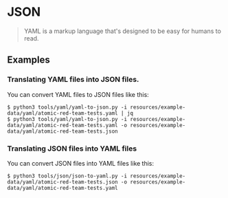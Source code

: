 # JSON

> YAML is a markup language that's designed to be easy for humans to read.
 
## Examples

### Translating YAML files into JSON files.

You can convert YAML files to JSON files like this:

```shell
$ python3 tools/yaml/yaml-to-json.py -i resources/example-data/yaml/atomic-red-team-tests.yaml | jq
$ python3 tools/yaml/yaml-to-json.py -i resources/example-data/yaml/atomic-red-team-tests.yaml -o resources/example-data/yaml/atomic-red-team-tests.json
```

### Translating JSON files into YAML files

You can convert JSON files into YAML files like this:

```shell
$ python3 tools/json/json-to-yaml.py -i resources/example-data/yaml/atomic-red-team-tests.json -o resources/example-data/yaml/atomic-red-team-tests.yaml
```
